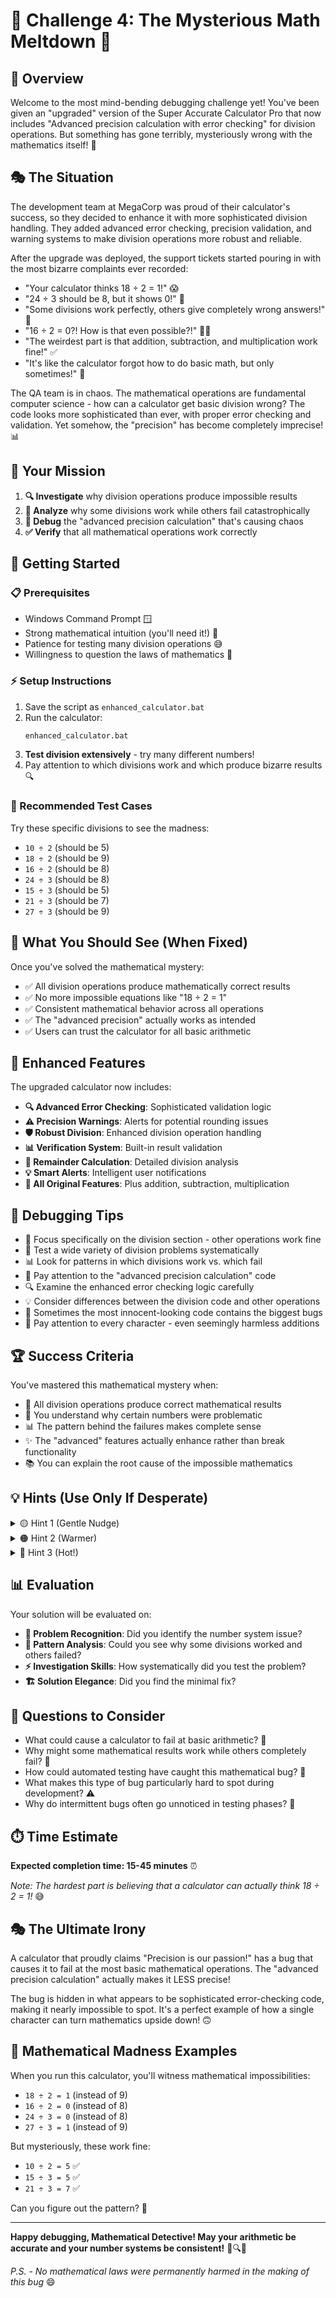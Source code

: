 # 🧮 Challenge 4: The Mysterious Math Meltdown 🔢

## **🐛 Overview**
Welcome to the most mind-bending debugging challenge yet! You've been given an "upgraded" version of the Super Accurate Calculator Pro that now includes "Advanced precision calculation with error checking" for division operations. But something has gone terribly, mysteriously wrong with the mathematics itself! 🤯

## **🎭 The Situation**
The development team at MegaCorp was proud of their calculator's success, so they decided to enhance it with more sophisticated division handling. They added advanced error checking, precision validation, and warning systems to make division operations more robust and reliable.

After the upgrade was deployed, the support tickets started pouring in with the most bizarre complaints ever recorded:
- "Your calculator thinks 18 ÷ 2 = 1!" 😱
- "24 ÷ 3 should be 8, but it shows 0!" 🤔
- "Some divisions work perfectly, others give completely wrong answers!" 🎲
- "16 ÷ 2 = 0?! How is that even possible?!" 🤷‍♀️
- "The weirdest part is that addition, subtraction, and multiplication work fine!" ✅
- "It's like the calculator forgot how to do basic math, but only sometimes!" 🧠

The QA team is in chaos. The mathematical operations are fundamental computer science - how can a calculator get basic division wrong? The code looks more sophisticated than ever, with proper error checking and validation. Yet somehow, the "precision" has become completely imprecise! 📊

## **🎯 Your Mission**
1. **🔍 Investigate** why division operations produce impossible results
2. **🧠 Analyze** why some divisions work while others fail catastrophically  
3. **🔧 Debug** the "advanced precision calculation" that's causing chaos
4. **✅ Verify** that all mathematical operations work correctly

## **🚀 Getting Started**

### **📋 Prerequisites**
* Windows Command Prompt 🪟
* Strong mathematical intuition (you'll need it!) 🧮
* Patience for testing many division operations 😅
* Willingness to question the laws of mathematics 🤨

### **⚡ Setup Instructions**
1. Save the script as `enhanced_calculator.bat`
2. Run the calculator:
   ```cmd
   enhanced_calculator.bat
   ```
3. **Test division extensively** - try many different numbers!
4. Pay attention to which divisions work and which produce bizarre results 🔍

### **🧪 Recommended Test Cases**
Try these specific divisions to see the madness:
- `10 ÷ 2` (should be 5)
- `18 ÷ 2` (should be 9) 
- `16 ÷ 2` (should be 8)
- `24 ÷ 3` (should be 8)
- `15 ÷ 3` (should be 5)
- `21 ÷ 3` (should be 7)
- `27 ÷ 3` (should be 9)

## **🎉 What You Should See (When Fixed)**
Once you've solved the mathematical mystery:
* ✅ All division operations produce mathematically correct results
* ✅ No more impossible equations like "18 ÷ 2 = 1"
* ✅ Consistent mathematical behavior across all operations
* ✅ The "advanced precision" actually works as intended
* ✅ Users can trust the calculator for all basic arithmetic

## **🧮 Enhanced Features**
The upgraded calculator now includes:
* **🔍 Advanced Error Checking**: Sophisticated validation logic
* **⚠️ Precision Warnings**: Alerts for potential rounding issues
* **🛡️ Robust Division**: Enhanced division operation handling
* **📊 Verification System**: Built-in result validation
* **🎯 Remainder Calculation**: Detailed division analysis
* **💡 Smart Alerts**: Intelligent user notifications
* **🔄 All Original Features**: Plus addition, subtraction, multiplication

## **🔧 Debugging Tips**
* 🧐 Focus specifically on the division section - other operations work fine
* 🔢 Test a wide variety of division problems systematically
* 📊 Look for patterns in which divisions work vs. which fail
* 🎯 Pay attention to the "advanced precision calculation" code
* 🔍 Examine the enhanced error checking logic carefully
* 💡 Consider differences between the division code and other operations
* 🤔 Sometimes the most innocent-looking code contains the biggest bugs
* 🎯 Pay attention to every character - even seemingly harmless additions

## **🏆 Success Criteria**
You've mastered this mathematical mystery when:
* 🎯 All division operations produce correct mathematical results
* 🔢 You understand why certain numbers were problematic
* 📊 The pattern behind the failures makes complete sense
* ✨ The "advanced" features actually enhance rather than break functionality
* 📚 You can explain the root cause of the impossible mathematics

## **💡 Hints (Use Only If Desperate)**

<details>
<summary>🟡 Hint 1 (Gentle Nudge)</summary>
The bug isn't in the mathematical logic itself. Focus on the division section - something about how the final result is being processed. 🔢
</details>

<details>
<summary>🟠 Hint 2 (Warmer)</summary>
Compare the division section code to the other operations. Notice anything different about how the result variable gets its final value? 🤔
</details>

<details>
<summary>🔴 Hint 3 (Hot!)</summary>
Look very carefully at every single character in the result assignment line. Sometimes the smallest details have the biggest impact! 🔍
</details>

## **📊 Evaluation**
Your solution will be evaluated on:
* **🎯 Problem Recognition**: Did you identify the number system issue?
* **🔬 Pattern Analysis**: Could you see why some divisions worked and others failed?
* **⚡ Investigation Skills**: How systematically did you test the problem?
* **🏗️ Solution Elegance**: Did you find the minimal fix?

## **🤔 Questions to Consider**
* What could cause a calculator to fail at basic arithmetic? 🤨
* Why might some mathematical results work while others completely fail? 🔢
* How could automated testing have caught this mathematical bug? 🧪
* What makes this type of bug particularly hard to spot during development? ⚠️
* Why do intermittent bugs often go unnoticed in testing phases? 🔄

## **⏱️ Time Estimate**
**Expected completion time: 15-45 minutes** ⏰

*Note: The hardest part is believing that a calculator can actually think 18 ÷ 2 = 1!* 😅

## **🎭 The Ultimate Irony**
A calculator that proudly claims "Precision is our passion!" has a bug that causes it to fail at the most basic mathematical operations. The "advanced precision calculation" actually makes it LESS precise! 

The bug is hidden in what appears to be sophisticated error-checking code, making it nearly impossible to spot. It's a perfect example of how a single character can turn mathematics upside down! 🙃

## **🔢 Mathematical Madness Examples**
When you run this calculator, you'll witness mathematical impossibilities:
- `18 ÷ 2 = 1` (instead of 9)
- `16 ÷ 2 = 0` (instead of 8) 
- `24 ÷ 3 = 0` (instead of 8)
- `27 ÷ 3 = 1` (instead of 9)

But mysteriously, these work fine:
- `10 ÷ 2 = 5` ✅
- `15 ÷ 3 = 5` ✅
- `21 ÷ 3 = 7` ✅

Can you figure out the pattern? 🧩

---

**Happy debugging, Mathematical Detective! May your arithmetic be accurate and your number systems be consistent!** 🧮🔍✨

*P.S. - No mathematical laws were permanently harmed in the making of this bug* 😄
